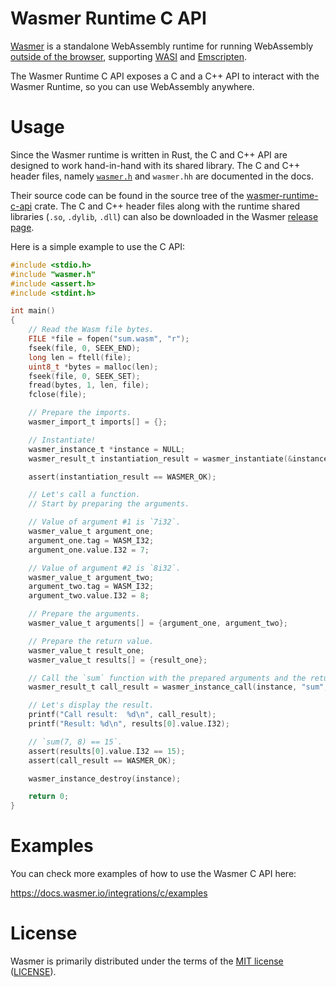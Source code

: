 # Wasmer Runtime C API

[Wasmer] is a standalone WebAssembly runtime for running WebAssembly [outside of the browser](https://webassembly.org/docs/non-web/), supporting [WASI](https://github.com/WebAssembly/WASI) and [Emscripten](https://emscripten.org/).

The Wasmer Runtime C API exposes a C and a C++ API to interact
with the Wasmer Runtime, so you can use WebAssembly anywhere.

[Wasmer]: https://github.com/wasmerio/wasmer
[WebAssembly]: https://webassembly.org/

# Usage

Since the Wasmer runtime is written in Rust, the C and C++ API are
designed to work hand-in-hand with its shared library. The C and C++
header files, namely [`wasmer.h`][wasmer_h] and `wasmer.hh` are documented
in the docs.

Their source code can be found in the source tree of the [wasmer-runtime-c-api](https://github.com/wasmerio/wasmer/tree/master/lib/runtime-c-api)
crate.
The C and C++ header files along with the runtime shared
libraries (`.so`, `.dylib`, `.dll`) can also be downloaded in the
Wasmer [release page].

[release page]: https://github.com/wasmerio/wasmer/releases

Here is a simple example to use the C API:

```c
#include <stdio.h>
#include "wasmer.h"
#include <assert.h>
#include <stdint.h>

int main()
{
    // Read the Wasm file bytes.
    FILE *file = fopen("sum.wasm", "r");
    fseek(file, 0, SEEK_END);
    long len = ftell(file);
    uint8_t *bytes = malloc(len);
    fseek(file, 0, SEEK_SET);
    fread(bytes, 1, len, file);
    fclose(file);

    // Prepare the imports.
    wasmer_import_t imports[] = {};

    // Instantiate!
    wasmer_instance_t *instance = NULL;
    wasmer_result_t instantiation_result = wasmer_instantiate(&instance, bytes, len, imports, 0);

    assert(instantiation_result == WASMER_OK);

    // Let's call a function.
    // Start by preparing the arguments.

    // Value of argument #1 is `7i32`.
    wasmer_value_t argument_one;
    argument_one.tag = WASM_I32;
    argument_one.value.I32 = 7;

    // Value of argument #2 is `8i32`.
    wasmer_value_t argument_two;
    argument_two.tag = WASM_I32;
    argument_two.value.I32 = 8;

    // Prepare the arguments.
    wasmer_value_t arguments[] = {argument_one, argument_two};

    // Prepare the return value.
    wasmer_value_t result_one;
    wasmer_value_t results[] = {result_one};

    // Call the `sum` function with the prepared arguments and the return value.
    wasmer_result_t call_result = wasmer_instance_call(instance, "sum", arguments, 2, results, 1);

    // Let's display the result.
    printf("Call result:  %d\n", call_result);
    printf("Result: %d\n", results[0].value.I32);

    // `sum(7, 8) == 15`.
    assert(results[0].value.I32 == 15);
    assert(call_result == WASMER_OK);

    wasmer_instance_destroy(instance);

    return 0;
}
```

# Examples

You can check more examples of how to use the Wasmer C API here:

https://docs.wasmer.io/integrations/c/examples



# License

Wasmer is primarily distributed under the terms of the [MIT
license][mit-license] ([LICENSE][license]).


[wasmer_h]: https://wasmerio.github.io/wasmer/c/runtime-c-api/wasmer_8h.html
[mit-license]: http://opensource.org/licenses/MIT
[license]: https://github.com/wasmerio/wasmer/blob/master/LICENSE
